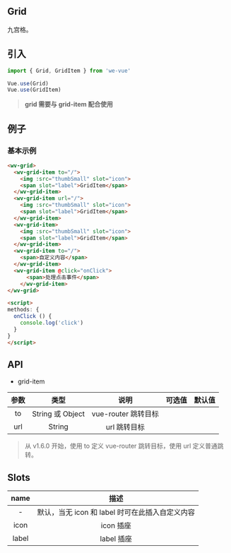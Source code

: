 Grid
---
九宫格。

## 引入

```js
import { Grid, GridItem } from 'we-vue'

Vue.use(Grid)
Vue.use(GridItem)
```
> **grid 需要与 grid-item 配合使用**

## 例子

### 基本示例

```html
<wv-grid>
  <wv-grid-item to="/">
    <img :src="thumbSmall" slot="icon">
    <span slot="label">GridItem</span>
  </wv-grid-item>
  <wv-grid-item url="/">
    <img :src="thumbSmall" slot="icon">
    <span slot="label">GridItem</span>
  </wv-grid-item>
  <wv-grid-item>
    <img :src="thumbSmall" slot="icon">
    <span slot="label">GridItem</span>
  </wv-grid-item>
  <wv-grid-item to="/">
    <span>自定义内容</span>
  </wv-grid-item>
  <wv-grid-item @click="onClick">
      <span>处理点击事件</span>
    </wv-grid-item>
</wv-grid>

<script>
methods: {
  onClick () {
    console.log('click')
  }
}
</script>
```

## API

- grid-item

|     参数     |   类型    |   说明    |         可选值          |   默认值   |
| :--------: | :-----: | :-----: | :------------------: | :-----: |
|    to    | String 或 Object  |   vue-router 跳转目标    |  |  |
|    url    | String  |   url 跳转目标    |  |  |

> 从 v1.6.0 开始，使用 to 定义 vue-router 跳转目标，使用 url 定义普通跳转。

## Slots

|   name   |   描述    |
| :----: | :-----: |
| -  | 默认，当无 icon 和 label 时可在此插入自定义内容  |
| icon  | icon 插座  |
| label  | label 插座  |
